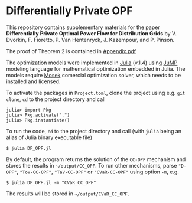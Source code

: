 # Differentially Private OPF

This repository contains supplementary materials for the paper __Differentially Private Optimal Power Flow for Distribution Grids__ by V. Dvorkin, F. Fioretto, P. Van Hentenryck, J. Kazempour, and P. Pinson.

The proof of Theorem 2 is contained in [Appendix.pdf](https://github.com/wdvorkin/differentially_private_OPF/blob/master/Appendix.pdf)

The optimization models were implemented in [Julia](https://juliacomputing.com/products/juliapro) (v.1.4) using [JuMP](https://github.com/JuliaOpt/JuMP.jl) modeling language for mathematical optimization embedded in Julia. The models require [Mosek](https://www.mosek.com) comercial optimization solver, which needs to be installed and licensed. 

To activate the packages in ```Project.toml```, clone the project using e.g. ```git clone```, ```cd``` to the project directory and call
```
julia> import Pkg
julia> Pkg.activate(".")
julia> Pkg.instantiate()
```

To run the code, ```cd``` to the project directory and call (with ```julia``` being an alias of Julia binary executable file)
```
$ julia DP_OPF.jl
```

By default, the program returns the solution of the ```CC-OPF``` mechanism and stores the results in ```~/output/CC_OPF```. To run other mechanisms, parse ```"D-OPF"```, ```"ToV-CC-OPF"```, ```"TaV-CC-OPF"``` or ```"CVaR-CC-OPF"``` using option ```-m```, e.g. 
```
$ julia DP_OPF.jl -m "CVaR_CC_OPF"
```
The results will be stored in ```~/output/CVaR_CC_OPF```. 
